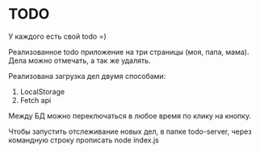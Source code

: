# TODO
У каждого есть свой todo =)

Реализованное todo приложение на три страницы (моя, папа, мама). Дела можно отмечать, а так же удалять.

Реализована загрузка дел двумя способами: 
1) LocalStorage
2) Fetch api

Между БД можно переключаться в любое время по клику на кнопку.

Чтобы запустить отслеживание новых дел, в папке todo-server, через командную строку прописать node index.js 
